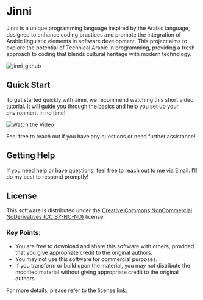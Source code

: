 # Jinni
Jinni is a unique programming language inspired by the Arabic language, designed to enhance coding practices and promote the integration of Arabic linguistic elements in software development. This project aims to explore the potential of Technical Arabic in programming, providing a fresh approach to coding that blends cultural heritage with modern technology.

![jinni_github](https://github.com/ashrfras/jinni/assets/169364198/0a495a86-5c30-49c9-96de-49e6e7d8ab32)

## Quick Start

To get started quickly with Jinni, we recommend watching this short video tutorial. It will guide you through the basics and help you set up your environment in no time!

[![Watch the Video](https://img.youtube.com/vi/BQzUNQDYPd4/0.jpg)](https://youtube.com/shorts/BQzUNQDYPd4)

Feel free to reach out if you have any questions or need further assistance!

## Getting Help

If you need help or have questions, feel free to reach out to me via [Email](mailto:ashraf.ras@raqmain.net). I’ll do my best to respond promptly!

## License

This software is distributed under the [Creative Commons NonCommercial NoDerivatives (CC BY-NC-ND)](https://creativecommons.org/licenses/by-nc-nd/4.0/) license. 

### Key Points:
- You are free to download and share this software with others, provided that you give appropriate credit to the original authors.
- You may not use this software for commercial purposes.
- If you transform or build upon the material, you may not distribute the modified material without giving appropriate credit to the original authors.

For more details, please refer to the [license link](https://creativecommons.org/licenses/by-nc-nd/4.0/).